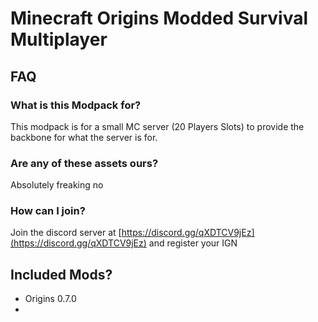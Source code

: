 Minecraft Origins Modded Survival Multiplayer
===============
## FAQ
### What is this Modpack for?
This modpack is for a small MC server (20 Players Slots) to provide the backbone for what the server is for.

### Are any of these assets ours?
Absolutely freaking no

### How can I join?
Join the discord server at [https://discord.gg/qXDTCV9jEz](https://discord.gg/qXDTCV9jEz) and register your IGN

## Included Mods?
- Origins 0.7.0
- 
